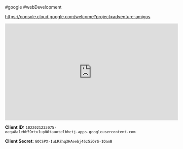 #google #webDevelopment 

https://console.cloud.google.com/welcome?project=adventure-amigos

<iframe width="560" height="315" src="https://www.youtube.com/embed/HIMGOHtsEkQ?si=WfZoywElcREest1H" title="YouTube video player" frameborder="0" allow="accelerometer; autoplay; clipboard-write; encrypted-media; gyroscope; picture-in-picture; web-share" referrerpolicy="strict-origin-when-cross-origin" allowfullscreen></iframe>

**Client ID:** `1022021233075-oega8a1ebb59rtu1up00tauotelbhetj.apps.googleusercontent.com`

**Client Secret:** `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`

